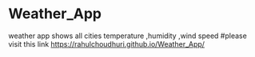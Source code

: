 # Weather_App
weather app shows all cities temperature ,humidity ,wind speed
#please visit this link
https://rahulchoudhuri.github.io/Weather_App/
